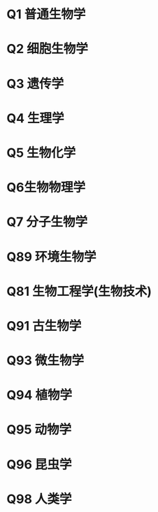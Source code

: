 # Q1 普通生物学

# Q2 细胞生物学

# Q3 遗传学

# Q4 生理学

# Q5 生物化学

# Q6生物物理学

# Q7 分子生物学

# Q89 环境生物学

# Q81 生物工程学(生物技术)

# Q91 古生物学

# Q93 微生物学

# Q94 植物学

# Q95 动物学

# Q96 昆虫学

# Q98 人类学
